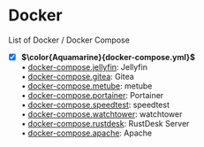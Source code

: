 # Docker
List of Docker / Docker Compose
- [x] **$\color{Aquamarine}{docker-compose.yml}$** <br>
• [docker-compose.jellyfin](https://github.com/uid887/Docker/blob/main/docker-compose.jellyfin.yml): Jellyfin <br>
• [docker-compose.gitea](https://github.com/uid887/Docker/blob/main/docker-compose.gitea.yml): Gitea <br>
• [docker-compose.metube](https://github.com/uid887/Docker/blob/main/docker-compose.metube.yml): metube <br>
• [docker-compose.portainer](https://github.com/uid887/Docker/blob/main/docker-compose.portainer.yml): Portainer <br>
• [docker-compose.speedtest](https://github.com/uid887/Docker/blob/main/docker-compose.speedtest.yml): speedtest <br>
• [docker-compose.watchtower](https://github.com/uid887/Docker/blob/main/docker-compose.watchtower.yml): watchtower <br>
• [docker-compose.rustdesk](https://github.com/uid887/Docker/blob/main/docker-compose.rustdesk.yml): RustDesk Server <br>
• [docker-compose.apache](https://github.com/uid887/Docker/blob/main/docker-compose.apache.yml): Apache <br>
